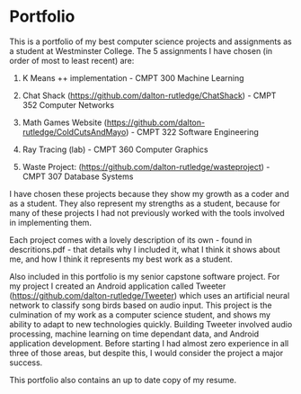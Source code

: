 # Portfolio
This is a portfolio of my best computer science projects and assignments as a student at Westminster College. The 5 assignments I have chosen (in order of most to least recent) are:

1) K Means ++ implementation - CMPT 300 Machine Learning

2) Chat Shack (https://github.com/dalton-rutledge/ChatShack) - CMPT 352 Computer Networks

3) Math Games Website (https://github.com/dalton-rutledge/ColdCutsAndMayo) - CMPT 322 Software Engineering

4) Ray Tracing (lab) - CMPT 360 Computer Graphics

5) Waste Project: (https://github.com/dalton-rutledge/wasteproject) - CMPT 307 Database Systems


I have chosen these projects because they show my growth as a coder and as a student. They also represent my strengths as a student, because for many of these projects I had not previously worked with the tools involved in implementing them. 

Each project comes with a lovely description of its own - found in descritions.pdf - that details why I included it, what I think it shows about me, and how I think it represents my best work as a student. 

Also included in this portfolio is my senior capstone software project. For my project I created an Android application called Tweeter (https://github.com/dalton-rutledge/Tweeter) which uses an artificial neural network to classify song birds based on audio input. This project is the culmination of my work as a computer science student, and shows my ability to adapt to new technologies quickly. Building Tweeter involved audio processing, machine learning on time dependant data, and Android application development. Before starting I had almost zero experience in all three of those areas, but despite this, I would consider the project a major success.

This portfolio also contains an up to date copy of my resume.
